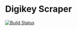 # Digikey Scraper

[![Build Status](https://travis-ci.org/alincode/digikey-scraper-sandbox.svg?branch=master)](https://travis-ci.org/alincode/digikey-scraper-sandbox)
